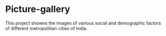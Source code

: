 # Picture-gallery
This project showns the images of various social and demographic factors of different metropolitian cities of India.
